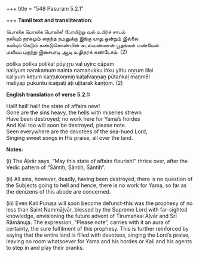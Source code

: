 +++
title = "548 Pasuram 5.2.1"

+++
**Tamil text and transliteration:**

பொலிக பொலிக பொலிக! போயிற்று வல் உயிர்ச் சாபம்  
நலியும் நரகமும் நைந்த நமனுக்கு இங்கு யாது ஒன்றும் இல்லை  
கலியும் கெடும் கண்டுகொண்மின் கடல்வண்ணன் பூதங்கள் மண்மேல்  
மலியப் புகுந்து இசைபாடி ஆடி உழிதரக் கண்டோம். (2)

polika polika polika! pōyiṟṟu val uyirc cāpam  
naliyum narakamum nainta namaṉukku iṅku yātu oṉṟum illai  
kaliyum keṭum kaṇṭukoṇmiṉ kaṭalvaṇṇaṉ pūtaṅkaḷ maṇmēl  
maliyap pukuntu icaipāṭi āṭi uḻitarak kaṇṭōm. (2)

**English translation of verse 5.2.1:**

Hail! hail! hail! the state of affairs new!  
Gone are the sins heavy, the hells with miseries strewn  
Have been destroyed; no work here for Yama’s hordes  
And Kali too will soon be destroyed, please note.  
Seen everywhere are the devotees of the sea-hued Lord,  
Singing sweet songs in His praise, all over the land.

**Notes:**

\(i\) The Āḻvār says, “May this state of affairs flourish!” thrice over, after the Vedic pattern of “Śāntiḥ, Śāntiḥ, Śāntiḥ”.

\(ii\) All sins, however, deadly, having been destroyed, there is no question of the Subjects going to hell and hence, there is no work for Yama, so far as the denizens of this abode are concerned.

\(iii\) Even Kali Puruṣa will soon become defunct-this was the prophesy of no less than Saint Nammāḻvār, blessed by the Supreme Lord with far-sighted knowledge, envisioning the future advent of Tirumaṅkai Āḻvār and Śrī Rāmānuja. The expression, “Please note”, carries with it an aura of certainty, the sure fulfilment of this prophesy. This is further reinforced by saying that the entire land is filled with devotees, singing the Lord’s praise, leaving no room whatsoever for Yama and his hordes or Kali and his agents to step in and play their pranks.


